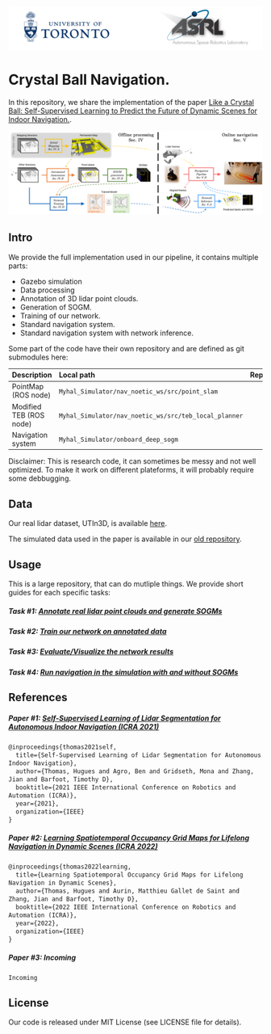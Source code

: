 
![Banner](./Data/asrl-banner.png)

# Crystal Ball Navigation.

In this repository, we share the implementation of the paper [Like a Crystal Ball: Self-Supervised Learning to Predict the Future of Dynamic Scenes for Indoor Navigation.](https://arxiv.org/abs/2108.10585).

![Intro figure](./Data/approach.png)


## Intro

We provide the full implementation used in our pipeline, it contains multiple parts: 

- Gazebo simulation
- Data processing
- Annotation of 3D lidar point clouds.
- Generation of SOGM.
- Training of our network.
- Standard navigation system.
- Standard navigation system with network inference.

Some part of the code have their own repository and are defined as git submodules here:

| Description | Local path | Repository |
| :--- | :--- | :---: |
| PointMap (ROS node) | `Myhal_Simulator/nav_noetic_ws/src/point_slam` | [link](https://github.com/utiasASRL/point_slam) | 
| Modified TEB (ROS node) | `Myhal_Simulator/nav_noetic_ws/src/teb_local_planner` | [link](https://github.com/utiasASRL/teb_risk_map_planner) | 
| Navigation system | `Myhal_Simulator/onboard_deep_sogm` | [link](https://github.com/utiasASRL/onboard_deep_sogm) | 

Disclaimer: This is research code, it can sometimes be messy and not well optimized. To make it work on different plateforms, it will probably require some debbugging.

## Data

Our real lidar dataset, UTIn3D, is available [here](https://github.com/utiasASRL/UTIn3D).

The simulated data used in the paper is available in our [old repository](https://github.com/utiasASRL/Deep-Collison-Checker).


## Usage

This is a large repository, that can do mutliple things. We provide short guides for each specific tasks:

##### Task #1: [Annotate real lidar point clouds and generate SOGMs](./1_ANNOT.md)
##### Task #2: [Train our network on annotated data](./2_TRAIN.md)
##### Task #3: [Evaluate/Visualize the network results](./3_EVAL.md)
##### Task #4: [Run navigation in the simulation with and without SOGMs](./4_NAV.md)


## References

##### Paper #1: [Self-Supervised Learning of Lidar Segmentation for Autonomous Indoor Navigation (ICRA 2021)](https://arxiv.org/pdf/2012.05897.pdf)

```
@inproceedings{thomas2021self,
  title={Self-Supervised Learning of Lidar Segmentation for Autonomous Indoor Navigation},
  author={Thomas, Hugues and Agro, Ben and Gridseth, Mona and Zhang, Jian and Barfoot, Timothy D},
  booktitle={2021 IEEE International Conference on Robotics and Automation (ICRA)},
  year={2021},
  organization={IEEE}
}
```

##### Paper #2: [Learning Spatiotemporal Occupancy Grid Maps for Lifelong Navigation in Dynamic Scenes (ICRA 2022)](https://arxiv.org/pdf/2108.10585.pdf)

```
@inproceedings{thomas2022learning,
  title={Learning Spatiotemporal Occupancy Grid Maps for Lifelong Navigation in Dynamic Scenes},
  author={Thomas, Hugues and Aurin, Matthieu Gallet de Saint and Zhang, Jian and Barfoot, Timothy D},
  booktitle={2022 IEEE International Conference on Robotics and Automation (ICRA)},
  year={2022},
  organization={IEEE}
}
```

##### Paper #3: Incoming

```
Incoming
```

## License
Our code is released under MIT License (see LICENSE file for details).
